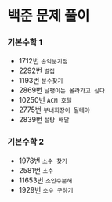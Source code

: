 # 백준 문제 풀이

### 기본수학 1
- 1712번 `손익분기점`
- 2292번 `벌집`
- 1193번 `분수찾기`
- 2869번 `달팽이는 올라가고 싶다`
- 10250번 `ACM 호텔`
- 2775번 `부녀회장이 될테야`
- 2839번 `설탕 배달`  

### 기본수학 2
- 1978번 `소수 찾기`
- 2581번 `소수`
- 11653번 `소인수분해`
- 1929번 `소수 구하기`
